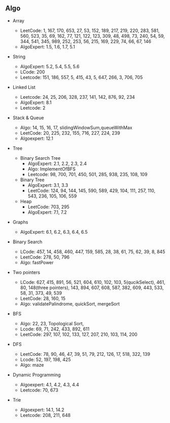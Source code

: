 ## Algo

- Array

  - LeetCode: 1, 167, 170, 653, 27, 53, 152, 189, 217, 219, 220, 283, 581, 560, 523, 35, 69, 162, 77, 121, 122, 123, 309, 48, 498, 73, 240, 54, 59, 344, 541, 345, 989, 252, 253, 56, 215, 169, 229, 74, 66, 67, 146
  - AlgoExpert: 1.5, 1.6, 1.7, 5.1

- String

  - AlgoExpert: 5.2, 5.4, 5.5, 5.6
  - LCode: 200
  - Leetcode: 151, 186, 557, 5, 415, 43, 5, 647, 266, 3, 706, 705

- Linked List

  - Leetcode: 24, 25, 206, 328, 237, 141, 142, 876, 92, 234
  - AlgoExpert: 8.1
  - Leetcode: 2

- Stack & Queue

  - Algo: 14, 15, 16, 17, slidingWindowSum,queueWithMax
  - LeetCode: 20, 225, 232, 155, 716, 227, 224, 239
  - Algoexpert: 12.1

- Tree

  - Binary Search Tree
    - AlgoExpert: 2.1, 2.2, 2.3, 2.4
    - Algo: ImplementOfBFS
    - Leetcode: 98, 700, 701, 450, 501, 285, 938, 235, 108, 109
  - Binary Tree
    - AlgoExpert: 3.1, 3.3
    - LeetCode: 124, 94, 144, 145, 590, 589, 429, 104, 111, 257, 110, 543, 236, 105, 106, 559
  - Heap
    - LeetCode: 703, 295
    - AlgoExpert: 7.1, 7.2

- Graphs
  - AlgoExpert: 6.1, 6.2, 6.3, 6.4, 6.5

* Binary Search

  - LCode: 457, 14, 458, 460, 447, 159, 585, 28, 38, 61, 75, 62, 39, 8, 845
  - LeetCode: 278, 50, 796
  - Algo: fastPower

* Two pointers

  - LCode: 627, 415, 891, 56, 521, 604, 610, 102, 103, 5(qucikSelect), 461, 80, 148(three pointers), 143, 894, 607, 608, 587, 382, 609, 443, 533, 58, 31, 373, 49, 539
  - LeetCode: 28, 160, 15
  - Algo: validatePalindrome, quickSort, mergeSort

* BFS

  - Algo: 22, 23, Topological Sort,
  - Lcode: 69, 71, 242, 433, 892, 611
  - LeetCode: 297, 107, 102, 133, 127, 207, 210, 103, 114, 200

* DFS

  - LeetCode: 78, 90, 46, 47, 39, 51, 79, 212, 126, 17, 518, 322, 139
  - Lcode: 52, 197, 198, 425
  - Algo: maze

* Dynamic Programming

  - Algoexpert: 4.1, 4.2, 4.3, 4.4
  - Leetcode: 70, 673

* Trie
  - Algoexpert: 14.1, 14.2
  - Leetcode: 208, 211, 648
